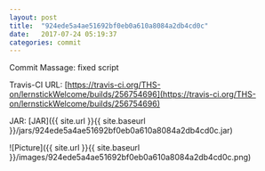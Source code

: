 ```yaml
---
layout: post
title:  "924ede5a4ae51692bf0eb0a610a8084a2db4cd0c"
date:   2017-07-24 05:19:37
categories: commit
---
```


Commit Massage: fixed script  

Travis-CI URL: [https://travis-ci.org/THS-on/lernstickWelcome/builds/256754696](https://travis-ci.org/THS-on/lernstickWelcome/builds/256754696)

JAR: [JAR]({{ site.url }}{{ site.baseurl }}/jars/924ede5a4ae51692bf0eb0a610a8084a2db4cd0c.jar)

![Picture]({{ site.url }}{{ site.baseurl }}/images/924ede5a4ae51692bf0eb0a610a8084a2db4cd0c.png)


